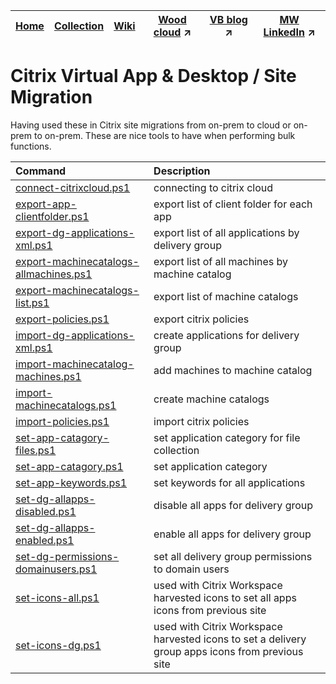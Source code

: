 |[Home](https://github.com/virtualizebrief)|[Collection](https://github.com/virtualizebrief/collection)|[Wiki](https://github.com/virtualizebrief/home/wiki)|[Wood cloud](https://marketplace.woodcloud.one/) :arrow_upper_right:|[VB blog](https://virtualizebrief.woodcloud.one/) :arrow_upper_right:|[MW LinkedIn](https://www.linkedin.com/in/michaelcharleswood/) :arrow_upper_right:
|---|---|---|---|---|---|

# Citrix Virtual App & Desktop / Site Migration
Having used these in Citrix site migrations from on-prem to cloud or on-prem to on-prem. These are nice tools to have when performing bulk functions.

| Command | Description |
| :--- | :--- |
| [connect-citrixcloud.ps1](connect-citrixcloud.ps1) | connecting to citrix cloud |
| [export-app-clientfolder.ps1](export-app-clientfolder.ps1) | export list of client folder for each app |
| [export-dg-applications-xml.ps1](export-dg-applications-xml.ps1) | export list of all applications by delivery group |
| [export-machinecatalogs-allmachines.ps1](export-machinecatalogs-allmachines.ps1) | export list of all machines by machine catalog |
| [export-machinecatalogs-list.ps1](export-machinecatalogs-list.ps1) | export list of machine catalogs |
| [export-policies.ps1](export-policies.ps1) | export citrix policies |
| [import-dg-applications-xml.ps1](import-dg-applications-xml.ps1) | create applications for delivery group |
| [import-machinecatalog-machines.ps1](import-machinecatalog-machines.ps1) | add machines to machine catalog |
| [import-machinecatalogs.ps1](import-machinecatalogs.ps1) | create machine catalogs |
| [import-policies.ps1](import-policies.ps1) | import citrix policies |
| [set-app-catagory-files.ps1](set-app-catagory-files.ps1) | set application category for file collection |
| [set-app-catagory.ps1](set-app-catagory.ps1) | set application category |
| [set-app-keywords.ps1](set-app-keywords.ps1) | set keywords for all applications |
| [set-dg-allapps-disabled.ps1](set-dg-allapps-disabled.ps1) | disable all apps for delivery group |
| [set-dg-allapps-enabled.ps1](set-dg-allapps-enabled.ps1) | enable all apps for delivery group |
| [set-dg-permissions-domainusers.ps1](set-dg-permissions-domainusers.ps1) | set all delivery group permissions to domain users |
| [set-icons-all.ps1](set-icons-all.ps1) | used with Citrix Workspace harvested icons to set all apps icons from previous site |
| [set-icons-dg.ps1](set-icons-dg.ps1) | used with Citrix Workspace harvested icons to set a delivery group apps icons from previous site |

